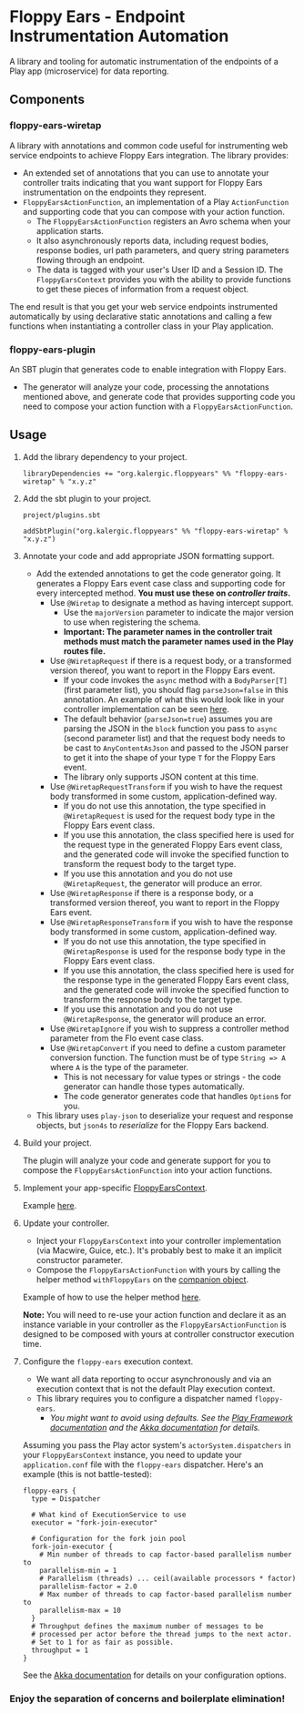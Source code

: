 # Floppy Ears - Endpoint Instrumentation Automation

A library and tooling for automatic instrumentation of the endpoints of a Play app (microservice) for data reporting.

## Components

### floppy-ears-wiretap
A library with annotations and common code useful for instrumenting web service endpoints to achieve Floppy Ears integration. The library provides:
- An extended set of annotations that you can use to annotate your controller traits indicating that you want support for Floppy Ears instrumentation on the endpoints they represent.
- `FloppyEarsActionFunction`, an implementation of a Play `ActionFunction` and supporting code that you can compose with your action function.
  - The `FloppyEarsActionFunction` registers an Avro schema when your application starts.
  - It also asynchronously reports data, including request bodies, response bodies, url path parameters, and query string parameters flowing through an endpoint.
  - The data is tagged with your user's User ID and a Session ID. The `FloppyEarsContext` provides you with the ability to provide functions to get these pieces of information from a request object.

The end result is that you get your web service endpoints instrumented automatically by using declarative static annotations and calling a few functions when instantiating a controller class in your Play application.

### floppy-ears-plugin
An SBT plugin that generates code to enable integration with Floppy Ears.
- The generator will analyze your code, processing the annotations mentioned above, and generate code that provides supporting code you need to compose your action function with a `FloppyEarsActionFunction`.

## Usage

1. Add the library dependency to your project.

    ```
    libraryDependencies += "org.kalergic.floppyears" %% "floppy-ears-wiretap" % "x.y.z"
    ```

2. Add the sbt plugin to your project.

    `project/plugins.sbt`
    
    ````
    addSbtPlugin("org.kalergic.floppyears" %% "floppy-ears-wiretap" % "x.y.z")
    
    ````
   
3. Annotate your code and add appropriate JSON formatting support.

    - Add the extended annotations to get the code generator going. It generates a Floppy Ears event case class and supporting code for every intercepted method. **You must use these on _controller traits_.**
      - Use `@Wiretap` to designate a method as having intercept support.
        - Use the `majorVersion` parameter to indicate the major version to use when registering the schema.
        - **Important: The parameter names in the controller trait methods must match the parameter names used in the Play routes file.**  
      - Use `@WiretapRequest` if there is a request body, or a transformed version thereof, you want to report in the Floppy Ears event.
        - If your code invokes the `async` method with a `BodyParser[T]` (first parameter list), you should flag `parseJson=false` in this annotation. An example of what this would look like in your controller implementation can be seen [here](plugin/src/sbt-test/floppy-ears-plugin/simple/src/main/scala/org/kalergic/floppyears/plugintest/SampleControllerImpl.scala#L87).
        - The default behavior (`parseJson=true`) assumes you are parsing the JSON in the `block` function you pass to `async` (second parameter list) and that the request body needs to be cast to `AnyContentAsJson` and passed to the JSON parser to get it into the shape of your type `T` for the Floppy Ears event.
        - The library only supports JSON content at this time.
      - Use `@WiretapRequestTransform` if you wish to have the request body transformed in some custom, application-defined way.
        - If you do not use this annotation, the type specified in `@WiretapRequest` is used for the request body type in the Floppy Ears event class.
        - If you use this annotation, the class specified here is used for the request type in the generated Floppy Ears event class, and the generated code will invoke the specified function to transform the request body to the target type.
        - If you use this annotation and you do not use `@WiretapRequest`, the generator will produce an error.
      - Use `@WiretapResponse` if there is a response body, or a transformed version thereof, you want to report in the Floppy Ears event.
      - Use `@WiretapResponseTransform` if you wish to have the response body transformed in some custom, application-defined way.
        - If you do not use this annotation, the type specified in `@WiretapResponse` is used for the response body type in the Floppy Ears event class.
        - If you use this annotation, the class specified here is used for the response type in the generated Floppy Ears event class, and the generated code will invoke the specified function to transform the response body to the target type.
        - If you use this annotation and you do not use `@WiretapResponse`, the generator will produce an error.
      - Use `@WiretapIgnore` if you wish to suppress a controller method parameter from the Flo event case class.
      - Use `@WiretapConvert` if you need to define a custom parameter conversion function. The function must be of type `String => A` where `A` is the type of the parameter.
        - This is not necessary for value types or strings - the code generator can handle those types automatically.
        - The code generator generates code that handles `Option`s for you.
     - This library uses `play-json` to deserialize your request and response objects, but `json4s` to _reserialize_ for the Floppy Ears backend.

5. Build your project.

    The plugin will analyze your code and generate support for you to compose the `FloppyEarsActionFunction` into your action functions.

6. Implement your app-specific [FloppyEarsContext](wiretap/src/main/scala/org/kalergic/floppyears/wiretap/FloppyEarsContext.scala).

    Example [here](wiretap/src/test/scala/org/kalergic/floppyears/wiretap/MyFloppyEarsContext.scala).

7. Update your controller.

    - Inject your `FloppyEarsContext` into your controller implementation (via Macwire, Guice, etc.). It's probably best to make it an implicit constructor parameter.
    - Compose the `FloppyEarsActionFunction` with yours by calling the helper method `withFloppyEars` on the [companion object](wiretap/src/main/scala/org/kalergic/floppyears/wiretap/FloppyEarsActionFunction.scala#L78).

    Example of how to use the helper method [here](plugin/src/sbt-test/floppy-ears-plugin/simple/src/main/scala/org/kalergic/floppyears/plugintest/SampleControllerImpl.scala).

    **Note:** You will need to re-use your action function and declare it as an instance variable in your controller as the `FloppyEarsActionFunction` is designed to be composed with yours at controller constructor execution time.

8. Configure the `floppy-ears` execution context.

    - We want all data reporting to occur asynchronously and via an execution context that is not the default Play execution context.
    - This library requires you to configure a dispatcher named `floppy-ears`.
      - _You might want to avoid using defaults. See the [Play Framework documentation](https://www.playframework.com/documentation/2.5.x/ThreadPools#Using-other-thread-pools) and the [Akka documentation](https://doc.akka.io/docs/akka/current/dispatchers.html#setting-the-dispatcher-for-an-actor) for details._

    Assuming you pass the Play actor system's `actorSystem.dispatchers` in your `FloppyEarsContext` instance, you need to update your `application.conf` file with the `floppy-ears` dispatcher. Here's an example (this is not battle-tested):

    ```
    floppy-ears {
      type = Dispatcher

      # What kind of ExecutionService to use
      executor = "fork-join-executor"

      # Configuration for the fork join pool
      fork-join-executor {
        # Min number of threads to cap factor-based parallelism number to
        parallelism-min = 1
        # Parallelism (threads) ... ceil(available processors * factor)
        parallelism-factor = 2.0
        # Max number of threads to cap factor-based parallelism number to
        parallelism-max = 10
      }
      # Throughput defines the maximum number of messages to be
      # processed per actor before the thread jumps to the next actor.
      # Set to 1 for as fair as possible.
      throughput = 1
    }  
    ```
    See the [Akka documentation](https://doc.akka.io/docs/akka/current/dispatchers.html) for details on your configuration options.


### Enjoy the separation of concerns and boilerplate elimination!
